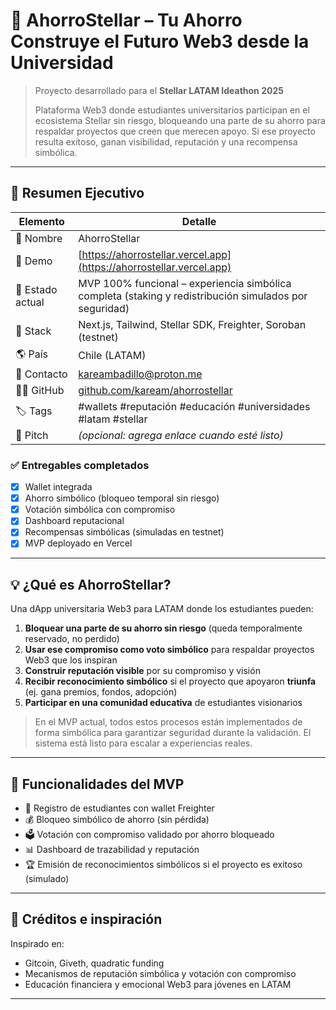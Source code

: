 # 🌟 AhorroStellar – Tu Ahorro Construye el Futuro Web3 desde la Universidad

> Proyecto desarrollado para el **Stellar LATAM Ideathon 2025**  
>  
> Plataforma Web3 donde estudiantes universitarios participan en el ecosistema Stellar sin riesgo, bloqueando una parte de su ahorro para respaldar proyectos que creen que merecen apoyo. Si ese proyecto resulta exitoso, ganan visibilidad, reputación y una recompensa simbólica.

---

## 🔹 Resumen Ejecutivo

| Elemento | Detalle |
|---------|---------|
| 🧠 Nombre | AhorroStellar |
| 🔗 Demo | [https://ahorrostellar.vercel.app](https://ahorrostellar.vercel.app) |
| 🧪 Estado actual | MVP 100% funcional – experiencia simbólica completa (staking y redistribución simulados por seguridad) |
| 🧱 Stack | Next.js, Tailwind, Stellar SDK, Freighter, Soroban (testnet) |
| 🌎 País | Chile (LATAM) |
| 📩 Contacto | kareambadillo@proton.me |
| 🧑‍💻 GitHub | [github.com/kaream/ahorrostellar](https://github.com/kaream/ahorrostellar) |
| 🏷️ Tags | #wallets #reputación #educación #universidades #latam #stellar |
| 🎥 Pitch | *(opcional: agrega enlace cuando esté listo)* |

### ✅ Entregables completados

- [x] Wallet integrada
- [x] Ahorro simbólico (bloqueo temporal sin riesgo)
- [x] Votación simbólica con compromiso
- [x] Dashboard reputacional
- [x] Recompensas simbólicas (simuladas en testnet)
- [x] MVP deployado en Vercel

---

## 💡 ¿Qué es AhorroStellar?

Una dApp universitaria Web3 para LATAM donde los estudiantes pueden:

1. **Bloquear una parte de su ahorro sin riesgo** (queda temporalmente reservado, no perdido)
2. **Usar ese compromiso como voto simbólico** para respaldar proyectos Web3 que los inspiran
3. **Construir reputación visible** por su compromiso y visión
4. **Recibir reconocimiento simbólico** si el proyecto que apoyaron **triunfa** (ej. gana premios, fondos, adopción)
5. **Participar en una comunidad educativa** de estudiantes visionarios

> En el MVP actual, todos estos procesos están implementados de forma simbólica para garantizar seguridad durante la validación. El sistema está listo para escalar a experiencias reales.

---

## 🔑 Funcionalidades del MVP

- 🧍 Registro de estudiantes con wallet Freighter
- 💰 Bloqueo simbólico de ahorro (sin pérdida)
- 🗳️ Votación con compromiso validado por ahorro bloqueado
- 📊 Dashboard de trazabilidad y reputación
- 🏆 Emisión de reconocimientos simbólicos si el proyecto es exitoso (simulado)

---

## 🧠 Créditos e inspiración

Inspirado en:

- Gitcoin, Giveth, quadratic funding
- Mecanismos de reputación simbólica y votación con compromiso
- Educación financiera y emocional Web3 para jóvenes en LATAM

---
